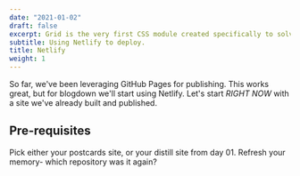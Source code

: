 ```yaml
---
date: "2021-01-02"
draft: false
excerpt: Grid is the very first CSS module created specifically to solve the layout problems we’ve all been hacking our way around for as long as we’ve been making websites.
subtitle: Using Netlify to deploy.
title: Netlify
weight: 1
---
```



So far, we've been leveraging GitHub Pages for publishing. This works great, but for blogdown we'll start using Netlify. Let's start *RIGHT NOW* with a site we've already built and published.

## Pre-requisites

Pick either your postcards site, or your distill site from day 01. Refresh your memory- which repository was it again?
